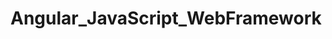 # Angular_JavaScript_WebFramework   
               
       
    
      
           
     
                     
         
    
           
   
